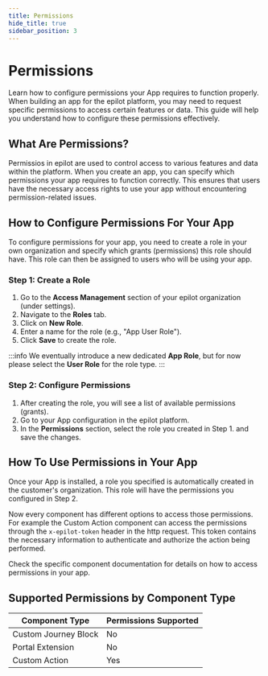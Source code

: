 ```yaml
---
title: Permissions
hide_title: true
sidebar_position: 3
---
```


# Permissions

Learn how to configure permissions your App requires to function properly. When building an app for the epilot platform, you may need to request specific permissions to access certain features or data. This guide will help you understand how to configure these permissions effectively.

## What Are Permissions?
Permissios in epilot are used to control access to various features and data within the platform. When you create an app, you can specify which permissions your app requires to function correctly. This ensures that users have the necessary access rights to use your app without encountering permission-related issues.

## How to Configure Permissions For Your App
To configure permissions for your app, you need to create a role in your own organization and specify which grants (permissions) this role should have. This role can then be assigned to users who will be using your app.

### Step 1: Create a Role
1. Go to the **Access Management** section of your epilot organization (under settings).
2. Navigate to the **Roles** tab.
3. Click on **New Role**.
4. Enter a name for the role (e.g., "App User Role").
5. Click **Save** to create the role.

:::info
We eventually introduce a new dedicated **App Role**, but for now please select the **User Role** for the role type.
:::

### Step 2: Configure Permissions
1. After creating the role, you will see a list of available permissions (grants).
2. Go to your App configuration in the epilot platform.
3. In the **Permissions** section, select the role you created in Step 1. and save the changes.

## How To Use Permissions in Your App

Once your App is installed, a role you specified is automatically created in the customer's organization. This role will have the permissions you configured in Step 2. 

Now every component has different options to access those permissions. For example the Custom Action component can access the permissions through the `x-epilot-token` header in the http request. This token contains the necessary information to authenticate and authorize the action being performed.

Check the specific component documentation for details on how to access permissions in your app.

## Supported Permissions by Component Type

| Component Type            | Permissions Supported |
|---------------------------|-----------------------|
| Custom Journey Block      | No                   |
| Portal Extension          | No                   |
| Custom Action  | Yes                   |